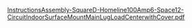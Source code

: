 [InstructionsAssembly-SquareD-Homeline100Amp6-Space12-CircuitIndoorSurfaceMountMainLugLoadCenterwithCover.pdf](./InstructionsAssembly-SquareD-Homeline100Amp6-Space.pdf)
